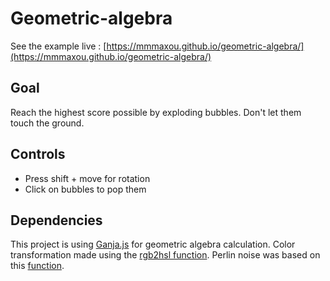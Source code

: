 # Geometric-algebra

See the example live : [https://mmmaxou.github.io/geometric-algebra/](https://mmmaxou.github.io/geometric-algebra/)

## Goal

Reach the highest score possible by exploding bubbles. Don't let them touch the ground.

## Controls

- Press shift + move for rotation
- Click on bubbles to pop them

## Dependencies

This project is using [Ganja.js](https://github.com/enkimute/ganja.js) for geometric algebra calculation.
Color transformation made using the [rgb2hsl function](https://gist.github.com/mjackson/5311256). Perlin noise was based on this [function](https://www.michaelbromley.co.uk/blog/simple-1d-noise-in-javascript/).